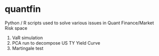 # quantfin
Python / R scripts used to solve various issues in Quant Finance/Market Risk space

1. VaR simulation
2. PCA run to decompose US TY Yield Curve
3. Martingale test
